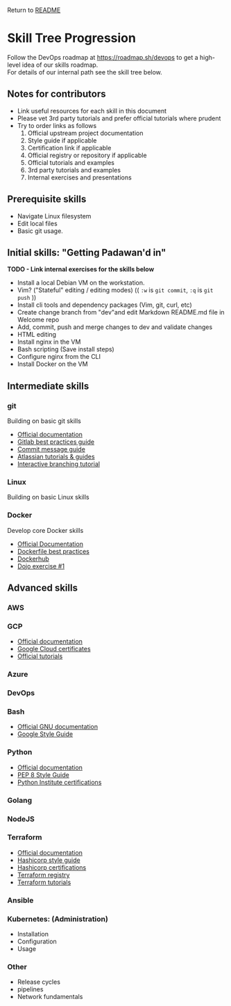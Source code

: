Return to [README](README.md)

# Skill Tree Progression

Follow the DevOps roadmap at https://roadmap.sh/devops to get a high-level idea of our skills roadmap. \
For details of our internal path see the skill tree below.

## Notes for contributors

  * Link useful resources for each skill in this document
  * Please vet 3rd party tutorials and prefer official tutorials where prudent
  * Try to order links as follows
    1. Official upstream project documentation
    1. Style guide if applicable
    1. Certification link if applicable
    1. Official registry or repository if applicable
    1. Official tutorials and examples
    1. 3rd party tutorials and examples
    1. Internal exercises and presentations

## Prerequisite skills

* Navigate Linux filesystem
* Edit local files
* Basic git usage.

## Initial skills: "Getting Padawan'd in"

**TODO - Link internal exercises for the skills below**

* Install a local Debian VM on the workstation.
* Vim? ("Stateful" editing / editing modes) (( `:w` is `git commit`, `:q` is `git push` ))
* Install cli tools and dependency packages (Vim, git, curl, etc)
* Create change branch from "dev"and edit Markdown README.md file in Welcome repo 
* Add, commit, push and merge changes to dev and validate changes
* HTML editing
* Install nginx in the VM
* Bash scripting (Save install steps)
* Configure nginx from the CLI
* Install Docker on the VM

## Intermediate skills

### git

Building on basic git skills

  * [Official documentation](https://www.git-scm.com/doc)
  * [Gitlab best practices guide](https://about.gitlab.com/topics/version-control/version-control-best-practices/)
  * [Commit message guide](https://cbea.ms/git-commit/)
  * [Atlassian tutorials & guides](https://git-scm.com/book/en/v2)
  * [Interactive branching tutorial](https://learngitbranching.js.org/)

### Linux

Building on basic Linux skills

### Docker

Develop core Docker skills

  * [Official Documentation](https://docs.docker.com/)
  * [Dockerfile best practices](https://docs.docker.com/guides/workshop/09_image_best/)
  * [Dockerhub](https://hub.docker.com/)
  * [Dojo exercise #1](docker_exercise-1.md)

## Advanced skills

### AWS

### GCP

  * [Official documentation](https://cloud.google.com/docs)
  * [Google Cloud certificates](https://cloud.google.com/learn/certification)
  * [Official tutorials](https://cloud.google.com/docs/tutorials)

### Azure

### DevOps

### Bash

  * [Official GNU documentation](https://www.gnu.org/savannah-checkouts/gnu/bash/manual/bash.html)
  * [Google Style Guide](https://google.github.io/styleguide/shellguide.html)

### Python

  * [Official documentation](https://docs.python.org/3/)
  * [PEP 8 Style Guide](https://peps.python.org/pep-0008/)
  * [Python Institute certifications](https://pythoninstitute.org/certification-tracks)

### Golang

### NodeJS

### Terraform

  * [Official documentation](https://developer.hashicorp.com/terraform/docs)
  * [Hashicorp style guide](https://developer.hashicorp.com/terraform/language/style)
  * [Hashicorp certifications](https://developer.hashicorp.com/certifications)
  * [Terraform registry](https://registry.terraform.io/browse/modules)
  * [Terraform tutorials](https://developer.hashicorp.com/terraform/tutorials/)

### Ansible

### Kubernetes: (Administration)

  * Installation
  * Configuration
  * Usage

### Other

  * Release cycles
  * pipelines
  * Network fundamentals

